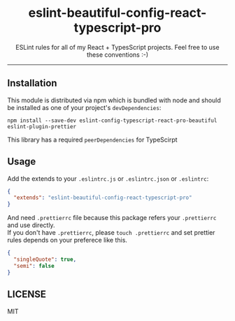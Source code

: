 <div align="center">
<h1>eslint-beautiful-config-react-typescript-pro</h1>

<p>ESLint rules for all of my React + TypesScript projects. Feel free to use these conventions :-)</p>
</div>

---

## Installation

This module is distributed via npm which is bundled with node and
should be installed as one of your project's `devDependencies`:

```
npm install --save-dev eslint-config-typescript-react-pro-beautiful eslint-plugin-prettier
```

This library has a required `peerDependencies` for TypeScirpt

## Usage

Add the extends to your `.eslintrc.js` or `.eslintrc.json` or `.eslintrc`:

```json
{
  "extends": "eslint-beautiful-config-react-typescript-pro"
}
```

And need `.prettierrc` file because this package refers your `.prettierrc` and use directly.  
If you don't have `.prettierrc`, please `touch .prettierrc` and set prettier rules depends on your preferece like this.

```json
{
  "singleQuote": true,
  "semi": false
}
```

## LICENSE

MIT
